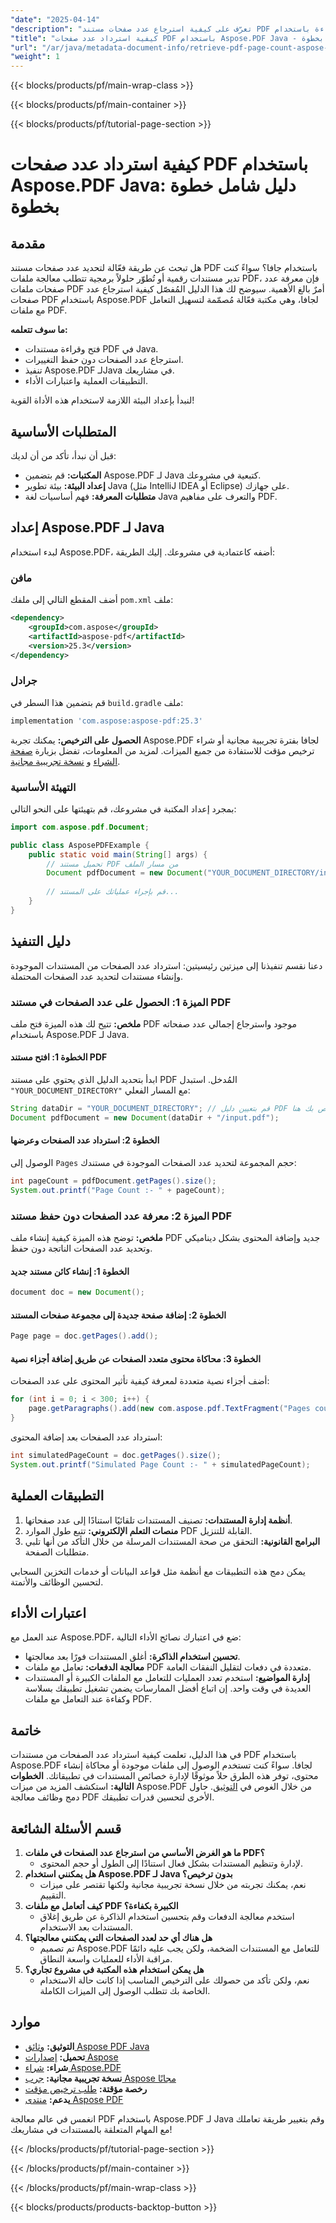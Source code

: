 ```yaml
---
"date": "2025-04-14"
"description": "تعرّف على كيفية استرجاع عدد صفحات مستند PDF بكفاءة باستخدام Aspose.PDF لجافا. يغطي هذا الدليل الإعداد والتنفيذ والتطبيقات العملية."
"title": "كيفية استرداد عدد صفحات PDF باستخدام Aspose.PDF Java - دليل خطوة بخطوة"
"url": "/ar/java/metadata-document-info/retrieve-pdf-page-count-aspose-pdf-java/"
"weight": 1
---
```


{{< blocks/products/pf/main-wrap-class >}}

{{< blocks/products/pf/main-container >}}

{{< blocks/products/pf/tutorial-page-section >}}
# كيفية استرداد عدد صفحات PDF باستخدام Aspose.PDF Java: دليل شامل خطوة بخطوة

## مقدمة

هل تبحث عن طريقة فعّالة لتحديد عدد صفحات مستند PDF باستخدام جافا؟ سواءً كنت تدير مستندات رقمية أو تُطوّر حلولاً برمجية تتطلب معالجة ملفات PDF، فإن معرفة عدد صفحات ملفات PDF أمرٌ بالغ الأهمية. سيوضح لك هذا الدليل المُفصّل كيفية استرجاع عدد صفحات PDF باستخدام Aspose.PDF لجافا، وهي مكتبة فعّالة مُصمّمة لتسهيل التعامل مع ملفات PDF.

**ما سوف تتعلمه:**
- فتح وقراءة مستندات PDF في Java.
- استرجاع عدد الصفحات دون حفظ التغييرات.
- تنفيذ Aspose.PDF لـJava في مشاريعك.
- التطبيقات العملية واعتبارات الأداء.

لنبدأ بإعداد البيئة اللازمة لاستخدام هذه الأداة القوية!

## المتطلبات الأساسية

قبل أن نبدأ، تأكد من أن لديك:
- **المكتبات:** قم بتضمين Aspose.PDF لـ Java كتبعية في مشروعك.
- **إعداد البيئة:** بيئة تطوير Java (مثل IntelliJ IDEA أو Eclipse) على جهازك.
- **متطلبات المعرفة:** فهم أساسيات لغة Java والتعرف على مفاهيم PDF.

## إعداد Aspose.PDF لـ Java

لبدء استخدام Aspose.PDF، أضفه كاعتمادية في مشروعك. إليك الطريقة:

### مافن

أضف المقطع التالي إلى ملفك `pom.xml` ملف:
```xml
<dependency>
    <groupId>com.aspose</groupId>
    <artifactId>aspose-pdf</artifactId>
    <version>25.3</version>
</dependency>
```
### جرادل

قم بتضمين هذا السطر في `build.gradle` ملف:
```gradle
implementation 'com.aspose:aspose-pdf:25.3'
```
**الحصول على الترخيص:**
يمكنك تجربة Aspose.PDF لجافا بفترة تجريبية مجانية أو شراء ترخيص مؤقت للاستفادة من جميع الميزات. لمزيد من المعلومات، تفضل بزيارة [صفحة الشراء](https://purchase.aspose.com/buy) و [نسخة تجريبية مجانية](https://releases.aspose.com/pdf/java/).

### التهيئة الأساسية

بمجرد إعداد المكتبة في مشروعك، قم بتهيئتها على النحو التالي:
```java
import com.aspose.pdf.Document;

public class AsposePDFExample {
    public static void main(String[] args) {
        // تحميل مستند PDF من مسار الملف
        Document pdfDocument = new Document("YOUR_DOCUMENT_DIRECTORY/input.pdf");
        
        // قم بإجراء عملياتك على المستند...
    }
}
```
## دليل التنفيذ

دعنا نقسم تنفيذنا إلى ميزتين رئيسيتين: استرداد عدد الصفحات من المستندات الموجودة وإنشاء مستندات لتحديد عدد الصفحات المحتملة.

### الميزة 1: الحصول على عدد الصفحات في مستند PDF

**ملخص:** تتيح لك هذه الميزة فتح ملف PDF موجود واسترجاع إجمالي عدد صفحاته باستخدام Aspose.PDF لـ Java.

#### الخطوة 1: افتح مستند PDF
ابدأ بتحديد الدليل الذي يحتوي على مستند PDF المُدخل. استبدل `"YOUR_DOCUMENT_DIRECTORY"` مع المسار الفعلي:
```java
String dataDir = "YOUR_DOCUMENT_DIRECTORY"; // قم بتعيين دليل PDF الخاص بك هنا
Document pdfDocument = new Document(dataDir + "/input.pdf");
```

#### الخطوة 2: استرداد عدد الصفحات وعرضها
الوصول إلى `Pages` حجم المجموعة لتحديد عدد الصفحات الموجودة في مستندك:
```java
int pageCount = pdfDocument.getPages().size();
System.out.printf("Page Count :- " + pageCount);
```
### الميزة 2: معرفة عدد الصفحات دون حفظ مستند PDF

**ملخص:** توضح هذه الميزة كيفية إنشاء ملف PDF جديد وإضافة المحتوى بشكل ديناميكي وتحديد عدد الصفحات الناتجة دون حفظ.

#### الخطوة 1: إنشاء كائن مستند جديد
```java
document doc = new Document();
```

#### الخطوة 2: إضافة صفحة جديدة إلى مجموعة صفحات المستند
```java
Page page = doc.getPages().add();
```

#### الخطوة 3: محاكاة محتوى متعدد الصفحات عن طريق إضافة أجزاء نصية
أضف أجزاء نصية متعددة لمعرفة كيفية تأثير المحتوى على عدد الصفحات:
```java
for (int i = 0; i < 300; i++) {
    page.getParagraphs().add(new com.aspose.pdf.TextFragment("Pages count test"));
}
```
استرداد عدد الصفحات بعد إضافة المحتوى:
```java
int simulatedPageCount = doc.getPages().size();
System.out.printf("Simulated Page Count :- " + simulatedPageCount);
```
## التطبيقات العملية

1. **أنظمة إدارة المستندات:** تصنيف المستندات تلقائيًا استنادًا إلى عدد صفحاتها.
2. **منصات التعلم الإلكتروني:** تتبع طول الموارد PDF القابلة للتنزيل.
3. **البرامج القانونية:** التحقق من صحة المستندات المرسلة من خلال التأكد من أنها تلبي متطلبات الصفحة.

يمكن دمج هذه التطبيقات مع أنظمة مثل قواعد البيانات أو خدمات التخزين السحابي لتحسين الوظائف والأتمتة.
## اعتبارات الأداء

عند العمل مع Aspose.PDF، ضع في اعتبارك نصائح الأداء التالية:
- **تحسين استخدام الذاكرة:** أغلق المستندات فورًا بعد معالجتها.
- **معالجة الدفعات:** تعامل مع ملفات PDF متعددة في دفعات لتقليل النفقات العامة.
- **إدارة المواضيع:** استخدم تعدد العمليات للتعامل مع الملفات الكبيرة أو المستندات العديدة في وقت واحد.
إن اتباع أفضل الممارسات يضمن تشغيل تطبيقك بسلاسة وكفاءة عند التعامل مع ملفات PDF.
## خاتمة

في هذا الدليل، تعلمت كيفية استرداد عدد الصفحات من مستندات PDF باستخدام Aspose.PDF لجافا. سواءً كنت تستخدم الوصول إلى ملفات موجودة أو محاكاة إنشاء محتوى، توفر هذه الطرق حلاً موثوقًا لإدارة خصائص المستندات في تطبيقاتك.
**الخطوات التالية:** استكشف المزيد من ميزات Aspose.PDF من خلال الغوص في [التوثيق](https://reference.aspose.com/pdf/java/). حاول دمج وظائف معالجة PDF الأخرى لتحسين قدرات تطبيقك.
## قسم الأسئلة الشائعة

1. **ما هو الغرض الأساسي من استرجاع عدد الصفحات في ملفات PDF؟**
   - لإدارة وتنظيم المستندات بشكل فعال استنادًا إلى الطول أو حجم المحتوى.
2. **هل يمكنني استخدام Aspose.PDF لـ Java بدون ترخيص؟**
   - نعم، يمكنك تجربته من خلال نسخة تجريبية مجانية ولكنها تقتصر على ميزات التقييم.
3. **كيف أتعامل مع ملفات PDF الكبيرة بكفاءة؟**
   - استخدم معالجة الدفعات وقم بتحسين استخدام الذاكرة عن طريق إغلاق المستندات بعد الاستخدام.
4. **هل هناك أي حد لعدد الصفحات التي يمكنني معالجتها؟**
   - تم تصميم Aspose.PDF للتعامل مع المستندات الضخمة، ولكن يجب عليه دائمًا مراقبة الأداء للعمليات واسعة النطاق.
5. **هل يمكن استخدام هذه المكتبة في مشروع تجاري؟**
   - نعم، ولكن تأكد من حصولك على الترخيص المناسب إذا كانت حالة الاستخدام الخاصة بك تتطلب الوصول إلى الميزات الكاملة.
## موارد

- **التوثيق:** [وثائق Aspose PDF Java](https://reference.aspose.com/pdf/java/)
- **تحميل:** [إصدارات Aspose](https://releases.aspose.com/pdf/java/)
- **شراء:** [شراء Aspose.PDF](https://purchase.aspose.com/buy)
- **نسخة تجريبية مجانية:** [جرب Aspose مجانًا](https://releases.aspose.com/pdf/java/)
- **رخصة مؤقتة:** [طلب ترخيص مؤقت](https://purchase.aspose.com/temporary-license/)
- **يدعم:** [منتدى Aspose PDF](https://forum.aspose.com/c/pdf/10)

انغمس في عالم معالجة PDF باستخدام Aspose.PDF لـ Java وقم بتغيير طريقة تعاملك مع المهام المتعلقة بالمستندات في مشاريعك!

{{< /blocks/products/pf/tutorial-page-section >}}

{{< /blocks/products/pf/main-container >}}

{{< /blocks/products/pf/main-wrap-class >}}

{{< blocks/products/products-backtop-button >}}